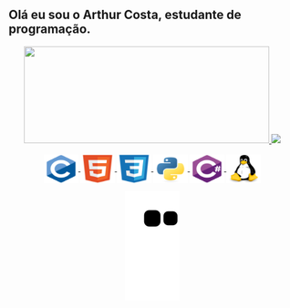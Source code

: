 ## Olá eu sou o Arthur Costa, estudante de programação.

<div align="center">
  <a href="https://github.com/ArthurC-br">
  <img height="170em" width="430em" src="https://github-readme-stats.vercel.app/api?username=ArthurC-br&show_icons=true&theme=dark&include_all_commits=true&count_private=true&hide=prs,issues,contribs&custom_title=ArthurC-br's GitHub Stats"/>
  <img height="160em" src="https://github-readme-stats.vercel.app/api/top-langs/?username=ArthurC-br&layout=compact&langs_count=7&theme=dark"/>
</div>
  
<div style="display: inline_block" align="center"><br>
  <img align="center" alt="C-Lang" height="50" width="60" src="https://raw.githubusercontent.com/devicons/devicon/master/icons/c/c-original.svg">
  <img align="center" alt="HTML" height="50" width="60" src="https://raw.githubusercontent.com/devicons/devicon/master/icons/html5/html5-original.svg">
  <img align="center" alt="CSS" height="50" width="60" src="https://raw.githubusercontent.com/devicons/devicon/master/icons/css3/css3-original.svg">
  <img align="center" alt="Python" height="50" width="60" src="https://raw.githubusercontent.com/devicons/devicon/master/icons/python/python-original.svg">
  <img align="center" alt="Csharp" height="50" width="60" src="https://raw.githubusercontent.com/devicons/devicon/master/icons/csharp/csharp-original.svg">
  <img align="center" alt="Linux" height="50" width="60" src="https://raw.githubusercontent.com/devicons/devicon/master/icons/linux/linux-original.svg">
</div>
  
<div align="center">
  
 ![Snake animation](https://github.com/ArthurC-br/ArthurC-br/blob/output/github-contribution-grid-snake.svg)
  
</div>

  

